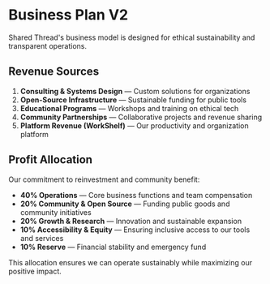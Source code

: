 # Business Plan V2

Shared Thread's business model is designed for ethical sustainability and transparent operations.

## Revenue Sources

1. **Consulting & Systems Design** — Custom solutions for organizations
2. **Open-Source Infrastructure** — Sustainable funding for public tools
3. **Educational Programs** — Workshops and training on ethical tech
4. **Community Partnerships** — Collaborative projects and revenue sharing
5. **Platform Revenue (WorkShelf)** — Our productivity and organization platform

## Profit Allocation

Our commitment to reinvestment and community benefit:

- **40% Operations** — Core business functions and team compensation
- **20% Community & Open Source** — Funding public goods and community initiatives
- **20% Growth & Research** — Innovation and sustainable expansion
- **10% Accessibility & Equity** — Ensuring inclusive access to our tools and services
- **10% Reserve** — Financial stability and emergency fund

This allocation ensures we can operate sustainably while maximizing our positive impact.

